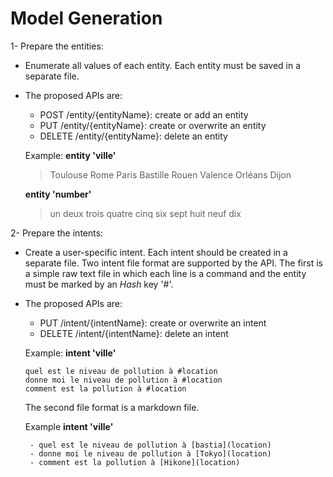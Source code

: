 # Model Generation
1- Prepare the entities:
* Enumerate all values of each entity. Each entity must be saved in a separate file.

*	The proposed APIs are:
	*	POST /entity/{entityName}: create or add an entity
	*	PUT /entity/{entityName}: create or overwrite an entity
	*	DELETE /entity/{entityName}: delete an entity

	Example:
	**entity 'ville'**
	>	Toulouse
Rome
Paris
Bastille
Rouen
Valence
Orléans
Dijon

	**entity 'number'**
	> un
deux
trois
quatre
cinq
six
sept
huit
neuf
dix

2- Prepare the intents:
* Create a user-specific intent. Each intent should be created in a separate file. Two intent file format are supported by the API. The first is a simple raw text file in which each line is a command and the entity must be marked by an _Hash_ key  '#'.

*	The proposed APIs are:
	*	PUT /intent/{intentName}: create or overwrite an intent
	*	DELETE /intent/{intentName}: delete an intent

	Example:
	**intent 'ville'**
	```	
	quel est le niveau de pollution à #location
	donne moi le niveau de pollution à #location
	comment est la pollution à #location
	```

	The second file format is a markdown file.

	Example
	**intent 'ville'**
	```
	 - quel est le niveau de pollution à [bastia](location)
	 - donne moi le niveau de pollution à [Tokyo](location)
	 - comment est la pollution à [Hikone](location)
	```


